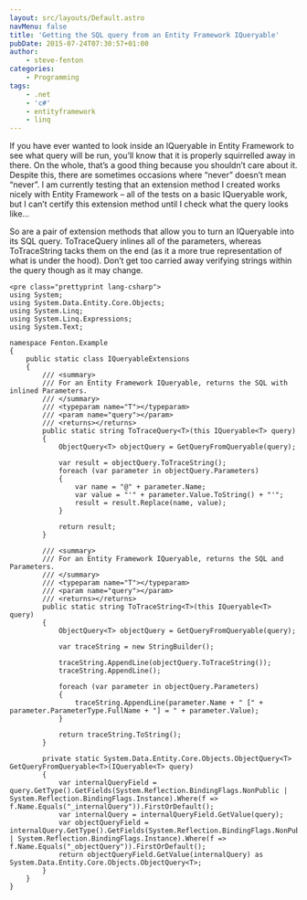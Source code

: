 ```yaml
---
layout: src/layouts/Default.astro
navMenu: false
title: 'Getting the SQL query from an Entity Framework IQueryable'
pubDate: 2015-07-24T07:30:57+01:00
author:
    - steve-fenton
categories:
    - Programming
tags:
    - .net
    - 'c#'
    - entityframework
    - linq
---
```


If you have ever wanted to look inside an IQueryable in Entity Framework to see what query will be run, you’ll know that it is properly squirrelled away in there. On the whole, that’s a good thing because you shouldn’t care about it. Despite this, there are sometimes occasions where “never” doesn’t mean “never”. I am currently testing that an extension method I created works nicely with Entity Framework – all of the tests on a basic IQueryable work, but I can’t certify this extension method until I check what the query looks like…

So are a pair of extension methods that allow you to turn an IQueryable into its SQL query. ToTraceQuery inlines all of the parameters, whereas ToTraceString tacks them on the end (as it a more true representation of what is under the hood). Don’t get too carried away verifying strings within the query though as it may change.

```
<pre class="prettyprint lang-csharp">
using System;
using System.Data.Entity.Core.Objects;
using System.Linq;
using System.Linq.Expressions;
using System.Text;

namespace Fenton.Example
{
    public static class IQueryableExtensions
    {
        /// <summary>
        /// For an Entity Framework IQueryable, returns the SQL with inlined Parameters.
        /// </summary>
        /// <typeparam name="T"></typeparam>
        /// <param name="query"></param>
        /// <returns></returns>
        public static string ToTraceQuery<T>(this IQueryable<T> query)
        {
            ObjectQuery<T> objectQuery = GetQueryFromQueryable(query);

            var result = objectQuery.ToTraceString();
            foreach (var parameter in objectQuery.Parameters)
            {
                var name = "@" + parameter.Name;
                var value = "'" + parameter.Value.ToString() + "'";
                result = result.Replace(name, value);
            }

            return result;
        }

        /// <summary>
        /// For an Entity Framework IQueryable, returns the SQL and Parameters.
        /// </summary>
        /// <typeparam name="T"></typeparam>
        /// <param name="query"></param>
        /// <returns></returns>
        public static string ToTraceString<T>(this IQueryable<T> query)
        {
            ObjectQuery<T> objectQuery = GetQueryFromQueryable(query);

            var traceString = new StringBuilder();

            traceString.AppendLine(objectQuery.ToTraceString());
            traceString.AppendLine();

            foreach (var parameter in objectQuery.Parameters)
            {
                traceString.AppendLine(parameter.Name + " [" + parameter.ParameterType.FullName + "] = " + parameter.Value);
            }

            return traceString.ToString();
        }

        private static System.Data.Entity.Core.Objects.ObjectQuery<T> GetQueryFromQueryable<T>(IQueryable<T> query)
        {
            var internalQueryField = query.GetType().GetFields(System.Reflection.BindingFlags.NonPublic | System.Reflection.BindingFlags.Instance).Where(f => f.Name.Equals("_internalQuery")).FirstOrDefault();
            var internalQuery = internalQueryField.GetValue(query);
            var objectQueryField = internalQuery.GetType().GetFields(System.Reflection.BindingFlags.NonPublic | System.Reflection.BindingFlags.Instance).Where(f => f.Name.Equals("_objectQuery")).FirstOrDefault();
            return objectQueryField.GetValue(internalQuery) as System.Data.Entity.Core.Objects.ObjectQuery<T>;
        }
    }
}
```